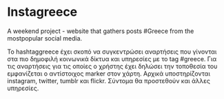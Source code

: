 Instagreece
===========

A weekend project - website that gathers posts #Greece from the mostpopular social media.

Το hashtaggreece έχει σκοπό να συγκεντρώσει αναρτήσεις που γίνονται στα πιο δημοφιλή κοινωνικά δίκτυα και υπηρεσίες με το tag #greece. Για τις αναρτήσεις για τις οποίες ο χρήστης έχει δηλώσει την τοποθεσία του εμφανίζεται ο αντίστοιχος marker στον χάρτη. Αρχικά υποστηρίζονται instagram, twitter, tumblr και flickr. Σύντομα θα προστεθούν και άλλες υπηρεσίες.
